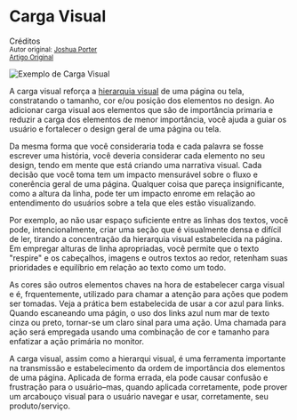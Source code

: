 Carga Visual
============================
Créditos<br/>
<small>Autor original: [Joshua Porter](http://52weeksofux.com/)<br/>[Artigo Original](http://52weeksofux.com/post/443827835/visual-weight)</small>

![Exemplo de Carga Visual](http://media.tumblr.com/tumblr_kz6p7uqfsX1qz7ace.jpg "Exemplo de Carga Visual")

A carga visual reforça a [hierarquia visual](https://github.com/erickpatrick/traducoes/blob/master/artigos/experiencia-do-usuario/52-semanas-experiencia-usuario/20140525-hierarquia-visual.md) de uma página ou tela, constratando o tamanho, cor e/ou posição dos elementos no design. Ao adicionar carga visual aos elementos que são de importância primaria e reduzir a carga dos elementos de menor importância, você ajuda a guiar os usuário e fortalecer o design geral de uma página ou tela.

Da mesma forma que você consideraria toda e cada palavra se fosse escrever uma história, você deveria considerar cada elemento no seu design, tendo em mente que está criando uma narrativa visual. Cada decisão que você toma tem um impacto mensurável sobre o fluxo e conerência geral de uma página. Qualquer coisa que pareça insignificante, como a altura da linha, pode ter um impacto enrome em relação ao entendimento do usuários sobre a tela que eles estão visualizando.

Por exemplo, ao não usar espaço suficiente entre as linhas dos textos, você pode, intencionalmente, criar uma seção que é visualmente densa e difícil de ler, tirando a concentração da hierarquia visual estabelecida na página. Em empregar alturas de linha apropriadas, você permite que o texto "respire" e os cabeçalhos, imagens e outros textos ao redor, retenham suas prioridades e equilíbrio em relação ao texto como um todo.

As cores são outros elementos chaves na hora de estabelecer carga visual e é, frquentemente, utilizado para chamar a atenção para ações que podem ser tomadas. Veja a prática bem estabelecida de usar a cor azul para links. Quando escaneando uma págin, o uso dos links azul num mar de texto cinza ou preto, tornar-se um claro sinal para uma ação. Uma chamada para ação será empregada usando uma combinação de cor e tamanho para enfatizar a ação primária no monitor.

A carga visual, assim como a hierarqui visual, é uma ferramenta importante na transmissão e estabelecimento da ordem de importância dos elementos de uma página. Aplicada de forma errada, ela pode causar confusão e frustração para o usuário&ndash;mas, quando aplicada corretamente, pode prover um arcabouço visual para o usuário navegar e usar, corretamente, seu produto/serviço.
